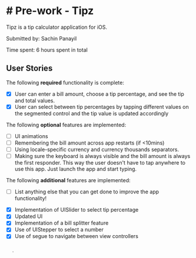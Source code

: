 # # Pre-work - Tipz

Tipz is a tip calculator application for iOS.

Submitted by: Sachin Panayil

Time spent: 6 hours spent in total

## User Stories

The following **required** functionality is complete:

* [x] User can enter a bill amount, choose a tip percentage, and see the tip and total values.
* [x] User can select between tip percentages by tapping different values on the segmented control and the tip value is updated accordingly

The following **optional** features are implemented:

* [ ] UI animations
* [ ] Remembering the bill amount across app restarts (if <10mins)
* [ ] Using locale-specific currency and currency thousands separators.
* [ ] Making sure the keyboard is always visible and the bill amount is always the first responder. This way the user doesn't have to tap anywhere to use this app. Just launch the app and start typing.

The following **additional** features are implemented:

- [ ] List anything else that you can get done to improve the app functionality!

* [x] Implementation of UISlider to select tip percentage
* [x] Updated UI
* [x] Implementation of a bill splitter feature
* [x] Use of UIStepper to select a number
* [x] Use of segue to navigate between view controllers

## Video Walkthrough

Here's a walkthrough of implemented user stories:

  - Read Notes and Download the TipzDemo.zip file.

GIF created with [LiceCap](http://www.cockos.com/licecap/).

## Notes

Describe any challenges encountered while building the app.
  - Connecting the IBOutlets to produce data was something I struggled with, but the main thing I struggled with was pushing it to Github. It wouldnt let me no matter how many fixes I used. There error "No Resources Found" would plague my screen. I aplogize if the format it was uploaded in is bad but I had no other choice. The files that would normally appear on the repository are located in the Tipz.zip file. Also for some reason, the two gifs I tried to upload would not show up. Only one would show up. So I attached a demo of the app in the TipzDemo.zip file. 

## License

    Copyright [yyyy] [name of copyright owner]

    Licensed under the Apache License, Version 2.0 (the "License");
    you may not use this file except in compliance with the License.
    You may obtain a copy of the License at

        http://www.apache.org/licenses/LICENSE-2.0

    Unless required by applicable law or agreed to in writing, software
    distributed under the License is distributed on an "AS IS" BASIS,
    WITHOUT WARRANTIES OR CONDITIONS OF ANY KIND, either express or implied.
    See the License for the specific language governing permissions and
    limitations under the License.
